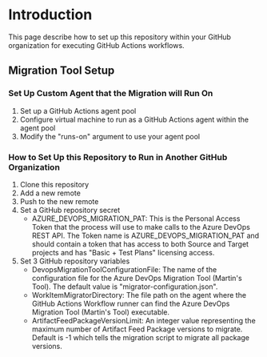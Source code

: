 # Introduction 
This page describe how to set up this repository within your GitHub organization for executing GitHub Actions workflows.

## Migration Tool Setup

### Set Up Custom Agent that the Migration will Run On
1. Set up a GitHub Actions agent pool
2. Configure virtual machine to run as a GitHub Actions agent within the agent pool
3. Modify the "runs-on" argument to use your agent pool

### How to Set Up this Repository to Run in Another GitHub Organization
1. Clone this repository
2. Add a new remote
3. Push to the new remote
4. Set a GitHub repository secret
    - AZURE_DEVOPS_MIGRATION_PAT: This is the Personal Access Token that the process will use to make calls to the Azure DevOps REST API. The Token name is AZURE_DEVOPS_MIGRATION_PAT and should contain a token that has access to both Source and Target projects and has "Basic + Test Plans" licensing access.
5. Set 3 GitHub repository variables
    - DevopsMigrationToolConfigurationFile: The name of the configuration file for the Azure DevOps Migration Tool (Martin's Tool). The default value is "migrator-configuration.json". 
    - WorkItemMigratorDirectory: The file path on the agent where the GitHub Actions Workflow runner can find the Azure DevOps Migration Tool (Martin's Tool) executable. 
    - ArtifactFeedPackageVersionLimit: An integer value representing the maximum number of Artifact Feed Package versions to migrate. Default is -1 which tells the migration script to migrate all package versions. 
